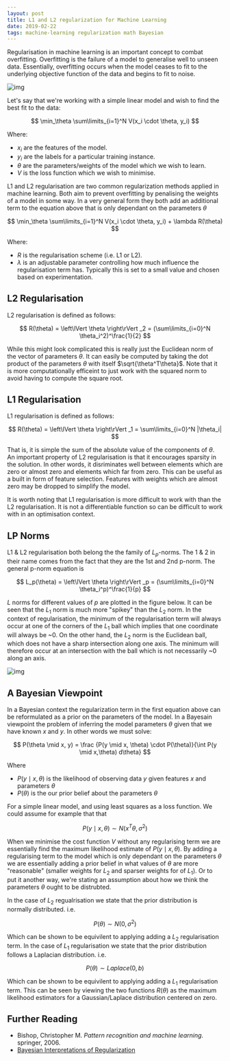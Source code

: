 ```yaml
---
layout: post
title: L1 and L2 regularization for Machine Learning
date: 2019-02-22
tags: machine-learning regularization math Bayesian
---
```


Regularisation in machine learning is an important concept to combat overfitting. Overfitting is the failure of a model to generalise well to unseen data. Essentially, overfitting occurs when the model ceases to fit to the underlying objective function of the data and begins to fit to noise.

![img](https://lh6.googleusercontent.com/NiJa3ahGchd7a8Bzn77EKSGCZV35ay-4spfH3-E6sFN-R1CO81uE_ct0CU7vITAbkwZpq4JKWRcx85iunXpwmEiAMkBGZqL51PcaIFDfw0RV-YizPvil-EleijCJLpIaSUX5zlpeKq4)

Let's say that we're working with a simple linear model and wish to find the best fit to the data:


$$
\min_\theta \sum\limits_{i=1}^N V(x_i \cdot \theta, y_i)
$$


Where:

- $x_i$ are the features of the model.
- $y_i$ are the labels for a particular training instance.
- $\theta$ are the parameters/weights of the model which we wish to learn.
- $V$ is the loss function which we wish to minimise.

L1 and L2 regularisation are two common regularization methods applied in machine learning. Both aim to prevent overfitting by penalising the weights of a model in some way. In a very general form they both add an additional term to the equation above that is only dependant on the parameters $\theta$


$$
\min_\theta \sum\limits_{i=1}^N V(x_i \cdot \theta, y_i) + \lambda R(\theta)
$$


Where:

- $R$ is the regularisation scheme (i.e. L1 or L2).
- $\lambda$ is an adjustable parameter controlling how much influence the regularisation term has. Typically this is set to a small value and chosen based on experimentation.

## L2 Regularisation

L2 regularisation is defined as follows:


$$
R(\theta) = \left\lVert \theta \right\rVert _2 = (\sum\limits_{i=0}^N \theta_i^2)^\frac{1}{2}
$$


While this might look complicated this is really just the Euclidean norm of the vector of parameters $\theta$. It can easily be computed by taking the dot product of the parameters $\theta$ with itself $\sqrt{\theta^T\theta}$. Note that it is more computationally efficeint to just work with the squared norm to avoid having to compute the square root.



## L1 Regularisation

L1 regularisation is defined as follows:


$$
R(\theta) = \left\lVert \theta \right\rVert _1 = \sum\limits_{i=0}^N |\theta_i|
$$


That is, it is simple the sum of the absolute value of the components of $\theta$. An important property of L2 regularisation is that it encourages sparsity in the solution. In other words, it disriminates well between elements which are zero or almost zero and elements which far from zero. This can be useful as a built in form of feature selection. Features with weights which are almost zero may be dropped to simplify the model. 

It is worth noting that L1 regularisation is more difficult to work with than the L2 regularisation. It is not a differentiable function so can be difficult to work with in an optimisation context.



## LP Norms

L1 & L2 regularisation both belong the the family of $L_p$-norms. The 1 & 2 in their name comes from the fact that they are the 1st and 2nd p-norm. The general p-norm equation is


$$
L_p(\theta) = \left\lVert \theta \right\rVert _p = (\sum\limits_{i=0}^N \theta_i^p)^\frac{1}{p}
$$


$L$ norms for different values of $p$ are plotted in the figure below. It can be seen that the $L_1$ norm is much more "spikey" than the $L_2$ norm. In the context of regularisation, the minimum of the regularisation term will always occur at one of the corners of the $L_1$ ball which implies that one coordinate will always be ~0. On the other hand, the $L_2$ norm is the Euclidean ball, which does not have a sharp intersection along one axis. The minimum will therefore occur at an intersection with the ball which is not necessarily ~0 along an axis. 



![img](https://cdn-images-1.medium.com/max/1440/1*OLFN24vF_c3y5p3tiz4_5A.png)

## A Bayesian Viewpoint

In a Bayesian context the regularization term in the first equation above can be reformulated as a prior on the parameters of the model. In a Bayesain viewpoint the problem of inferring the model parameters $\theta$ given that we have known $x$ and $y$. In other words we must solve:



$$
P(\theta \mid x, y) = \frac {P(y \mid x, \theta) \cdot P(\theta)}{\int P(y \mid x,\theta) d\theta}
$$


Where 

- $P(y\mid x,\theta)$ is the likelihood of observing data $y$ given features $x$ and parameters $\theta$
- $P(\theta)​$ is the our prior belief about the parameters $\theta​$

For a simple linear model, and using least squares as a loss function. We could assume for example that that


$$
P(y \mid x,\theta) \sim N(x^T\theta, \sigma^2)
$$


When we minimise the cost function $V$ without any regularising term we are essentially find the maximum likelihood estimate of $P(y \mid x,\theta)$. By adding a regularising term to the model which is only dependant on the parameters $\theta$ we are essentially adding a prior belief in what values of  $\theta$  are more "reasonable" (smaller weights for $L_2$ and sparser weights for of $L_1$). Or to put it another way, we're stating an assumption about how we think the parameters $\theta$ ought to be distrubted.

In the case of $L_2$ regualrisation we state that the prior distribution is normally distributed. i.e.


$$
P(\theta) \sim N(0, \sigma^2)
$$


Which can be shown to be equivilent to applying adding a $L_2$ regularisation term. In the case of $L_1$ regularisation we state that the prior distribution follows a Laplacian distribution. i.e.


$$
P(\theta) \sim Laplace(0, b)
$$


Which can be shown to be equivilent to applying adding a $L_1$ regularisation term. This can be seen by viewing the two functions $R(\theta)$ as the maximum likelihood estimators for a Gaussian/Laplace distribution centered on zero.

## Further Reading

- Bishop, Christopher M. *Pattern recognition and machine learning*. springer, 2006.
- [Bayesian Interpretations of Regularization](http://www.mit.edu/~9.520/spring09/Classes/class15-bayes.pdf)

